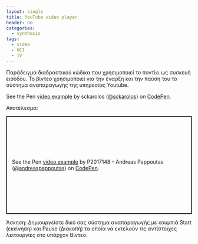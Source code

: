 ```yaml
---
layout: single
title: YouTube video player
header: no
categories:
  - synthesis
tags:
  - video
  - HCI
  - IV
---
```


Παράδειγμα διαδραστικού κώδικα που χρησιμοποιεί το ποντίκι ως συσκευή εισόδου. Το βίντεο χρησιμοποιεί για την έναρξη και την παύση του το σύστημα αναπαραγωγής της υπηρεσίας Youtube.

<p data-height="350" data-theme-id="17517" data-slug-hash="yNWZwm" data-default-tab="result" data-user="sckarolos" class='codepen'>See the Pen <a href='https://codepen.io/sckarolos/pen/yNWZwm/'>video example</a> by sckarolos (<a href='https://codepen.io/sckarolos'>@sckarolos</a>) on <a href='https://codepen.io'>CodePen</a>.</p>
<script async src="//assets.codepen.io/assets/embed/ei.js"></script>

Αποτέλεσμα:
<p class="codepen" data-height="265" data-theme-id="light" data-default-tab="result" data-user="andreaspappoutas" data-slug-hash="LYZxGwP" style="height: 265px; box-sizing: border-box; display: flex; align-items: center; justify-content: center; border: 2px solid; margin: 1em 0; padding: 1em;" data-pen-title="video example">
  <span>See the Pen <a href="https://codepen.io/andreaspappoutas/pen/LYZxGwP">
  video example</a> by P2017148 - Andreas Pappoutas (<a href="https://codepen.io/andreaspappoutas">@andreaspappoutas</a>)
  on <a href="https://codepen.io">CodePen</a>.</span>
</p>
<script async src="https://static.codepen.io/assets/embed/ei.js"></script>

Άσκηση: Δημιουργείστε δικό σας σύστημα αναπαραγωγής με κουμπιά Start (εκκίνηση) και Pause (Διακοπή) τα οποία να εκτελούν τις αντίστοιχες λειτουργίες στο υπάρχον Βίντεο.
